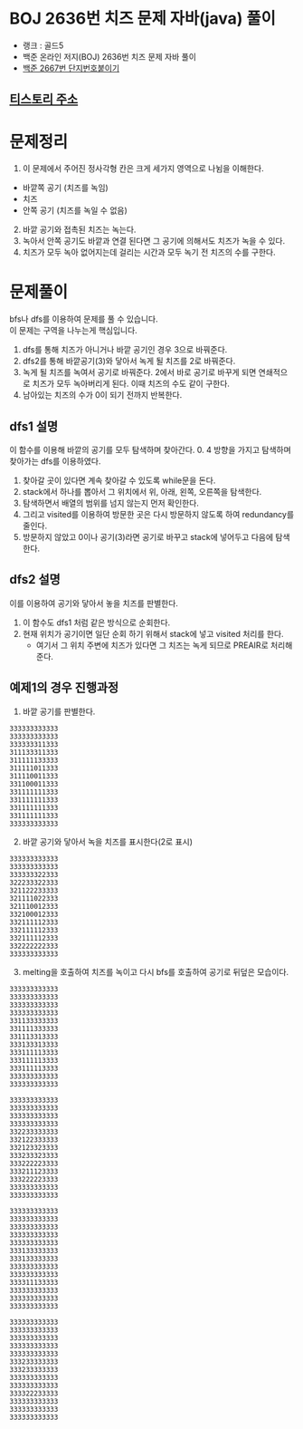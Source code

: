 # BOJ 2636번 치즈 문제 자바(java)  풀이
- 랭크 : 골드5
- 백준 온라인 저지(BOJ) 2636번 치즈 문제 자바 풀이
- [백준 2667번 단지번호붙이기](https://www.acmicpc.net/problem/2636)

## [티스토리 주소](https://hoho325.tistory.com/)

# 문제정리
1. 이 문제에서 주어진 정사각형 칸은 크게 세가지 영역으로 나뉨을 이해한다.
- 바깥쪽 공기 (치즈를 녹임)
- 치즈
- 안쪽 공기 (치즈를 녹일 수 없음)

2. 바깥 공기와 접촉된 치즈는 녹는다.
3. 녹아서 안쪽 공기도 바깥과 연결 된다면 그 공기에 의해서도 치즈가 녹을 수 있다.
4. 치즈가 모두 녹아 없어지는데 걸리는 시간과 모두 녹기 전 치즈의 수를 구한다.

# 문제풀이
bfs나 dfs를 이용하여 문제를 풀 수 있습니다.  
이 문제는 구역을 나누는게 핵심입니다.
1. dfs를 통해 치즈가 아니거나 바깥 공기인 경우 3으로 바꿔준다.
2. dfs2를 통해 바깥공기(3)와 닿아서 녹게 될 치즈를 2로 바꿔준다.
3. 녹게 될 치즈를 녹여서 공기로 바꿔준다. 2에서 바로 공기로 바꾸게 되면 연쇄적으로 치즈가 모두 녹아버리게 된다. 이때 치즈의 수도 같이 구한다.
4. 남아있는 치즈의 수가 0이 되기 전까지 반복한다.

## dfs1 설명
이 함수를 이용해 바깥의 공기를 모두 탐색하며 찾아간다.
0. 4 방향을 가지고 탐색하며 찾아가는 dfs를 이용하였다.
1. 찾아갈 곳이 있다면 계속 찾아갈 수 있도록 while문을 돈다.
2. stack에서 하나를 뽑아서 그 위치에서 위, 아래, 왼쪽, 오른쪽을 탐색한다.
3. 탐색하면서 배열의 범위를 넘지 않는지 먼저 확인한다.
4. 그리고 visited를 이용하여 방문한 곳은 다시 방문하지 않도록 하여 redundancy를 줄인다.
5. 방문하지 않았고 0이나 공기(3)라면 공기로 바꾸고 stack에 넣어두고 다음에 탐색한다.


## dfs2 설명
이를 이용하여 공기와 닿아서 놓을 치즈를 판별한다.
1. 이 함수도 dfs1 처럼 같은 방식으로 순회한다.
2. 현재 위치가 공기이면 일단 순회 하기 위해서 stack에 넣고 visited 처리를 한다.
    * 여기서 그 위치 주변에 치즈가 있다면 그 치즈는 녹게 되므로 PREAIR로 처리해준다.


## 예제1의 경우 진행과정
1. 바깥 공기를 판별한다.
```
333333333333
333333333333
333333311333
311133311333
311111133333
311111011333
311110011333
331100011333
331111111333
331111111333
331111111333
331111111333
333333333333
```

2. 바깥 공기와 닿아서 녹을 치즈를 표시한다(2로 표시)
```
333333333333
333333333333
333333322333
322233322333
321122233333
321111022333
321110012333
332100012333
332111112333
332111112333
332111112333
332222222333
333333333333
```

3. melting을 호출하여 치즈를 녹이고 다시 bfs를 호출하여 공기로 뒤덮은 모습이다.
```
333333333333
333333333333
333333333333
333333333333
331133333333
331111333333
331113313333
333133313333
333111113333
333111113333
333111113333
333333333333
333333333333
```

```
333333333333
333333333333
333333333333
333333333333
332233333333
332122333333
332123323333
333233323333
333222223333
333211123333
333222223333
333333333333
333333333333
```

```
333333333333
333333333333
333333333333
333333333333
333333333333
333133333333
333133333333
333333333333
333333333333
333311133333
333333333333
333333333333
333333333333
```

```
333333333333
333333333333
333333333333
333333333333
333333333333
333233333333
333233333333
333333333333
333333333333
333322233333
333333333333
333333333333
333333333333
```